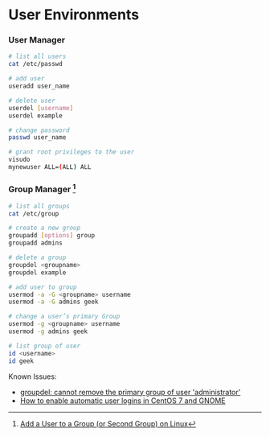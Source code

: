 # User Environments

### User Manager

```bash
# list all users
cat /etc/passwd

# add user
useradd user_name

# delete user
userdel [username]
userdel example

# change password
passwd user_name

# grant root privileges to the user
visudo
mynewuser ALL=(ALL) ALL
```

### Group Manager [^1]

```bash
# list all groups
cat /etc/group

# create a new group
groupadd [options] group
groupadd admins

# delete a group
groupdel <groupname>
groupdel example

# add user to group
usermod -a -G <groupname> username
usermod -a -G admins geek

# change a user’s primary Group
usermod -g <groupname> username
usermod -g admins geek

# list group of user
id <username>
id geek
```

Known Issues:

* [groupdel: cannot remove the primary group of user 'administrator'](http://askubuntu.com/questions/677344/groupdel-cannot-remove-the-primary-group-of-user-administrator)
* [How to enable automatic user logins in CentOS 7 and GNOME](http://wpguru.co.uk/2015/08/how-to-enable-automatic-user-logins-in-centos-7-and-gnome/)

[^1]: [Add a User to a Group (or Second Group) on Linux](http://www.howtogeek.com/50787/add-a-user-to-a-group-or-second-group-on-linux/)